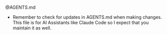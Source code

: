 @AGENTS.md

- Remember to check for updates in AGENTS.md when making changes. This file is for AI Assistants like Claude Code so I expect that you maintain it as well.
